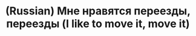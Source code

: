 ---
layout: default
category: mega
lang: en
title: (Russian) Мне нравятся переезды, переезды (I like to move it, move it)
slug: moving-around
tags: baka-baka emo friends genn.org 
postid: 1011
translated: no
---